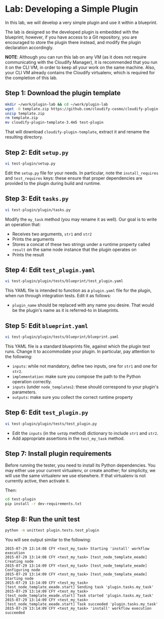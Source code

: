 # Lab: Developing a Simple Plugin

In this lab, we will develop a very simple plugin and use it within a blueprint.

The lab is designed so the developed plugin is embedded with the blueprint; however, if you have access to a Git repository, you are encouraged to store the plugin there instead, and modify the plugin declaration accordingly.

**NOTE**: Although you can run this lab on any VM (as it does not require communicating with the Cloudify Manager), it is recommended that you run it on the
CLI VM, in order to keep all your work on the same machine. Also, your CLI VM already contains the Cloudify virtualenv, which is required for the completion of this lab. 

## Step 1: Download the plugin template

```bash
mkdir ~/work/plugin-lab && cd ~/work/plugin-lab
wget -O template.zip https://github.com/cloudify-cosmo/cloudify-plugin-template/archive/3.4m5.zip
unzip template.zip
rm template.zip
mv cloudify-plugin-template-3.4m5 test-plugin
```

That will download `cloudify-plugin-template`, extract it and rename the resulting directory.

## Step 2: Edit `setup.py`

```bash
vi test-plugin/setup.py
```

Edit the `setup.py` file for your needs. In particular, note the `install_requires` and `test_requires` keys: these ensure that proper dependencies are provided to the plugin during build and runtime.

## Step 3: Edit `tasks.py`

```bash
vi test-plugin/plugin/tasks.py
```

Modify the `my_task` method (you may rename it as well). Our goal is to write an operation that:

* Receives two arguments, `str1` and `str2`
* Prints the arguments
* Stores a concat of these two strings under a runtime property called `result` on the same node instance that the plugin operates on
* Prints the result

## Step 4: Edit `test_plugin.yaml`

```bash
vi test-plugin/plugin/tests/blueprint/test_plugin.yaml
```

This YAML file is intended to function as a `plugin.yaml` file for the plugin, when run through integration tests. Edit it as follows:

* `plugin_name` should be replaced with any name you desire. That would be the plugin's name as it is referred-to in blueprints.

## Step 5: Edit `blueprint.yaml`

```bash
vi test-plugin/plugin/tests/blueprint/blueprint.yaml
```

This YAML file is a standard blueprints file, against which the plugin test runs. Change it to accommodate your plugin. In particular, pay attention to the following:

* `inputs`: while not mandatory, define two inputs, one for `str1` and one for `str2`.
* `implementation`: make sure you compose the path to the Python operation correctly.
* `inputs` (under `node_templates`): these should correspond to your plugin's parameters.
* `outputs`: make sure you collect the correct runtime property

## Step 6: Edit `test_plugin.py`

```bash
vi test-plugin/plugin/tests/test_plugin.py
```

* Edit the `inputs` (in the `setUp` method) dictionary to include `str1` and `str2`.
* Add appropriate assertions in the `test_my_task` method.

## Step 7: Install plugin requirements

Before running the tester, you need to install its Python dependencies. You may either use your current virtualenv, or create another; for simplicity, we will use the same virtualenv
we use elsewhere. If that virtualenv is not currently active, then activate it.

Then:

```bash
cd test-plugin
pip install -r dev-requirements.txt
```

## Step 8: Run the unit test

```bash
python -m unittest plugin.tests.test_plugin
```

You will see output similar to the following:

```
2015-07-29 13:14:08 CFY <test_my_task> Starting 'install' workflow execution
2015-07-29 13:14:08 CFY <test_my_task> [test_node_template_eeade] Creating node
2015-07-29 13:14:09 CFY <test_my_task> [test_node_template_eeade] Configuring node
2015-07-29 13:14:09 CFY <test_my_task> [test_node_template_eeade] Starting node
2015-07-29 13:14:09 CFY <test_my_task> [test_node_template_eeade.start] Sending task 'plugin.tasks.my_task'
2015-07-29 13:14:09 CFY <test_my_task> [test_node_template_eeade.start] Task started 'plugin.tasks.my_task'
2015-07-29 13:14:09 CFY <test_my_task> [test_node_template_eeade.start] Task succeeded 'plugin.tasks.my_task'
2015-07-29 13:14:09 CFY <test_my_task> 'install' workflow execution succeeded
```